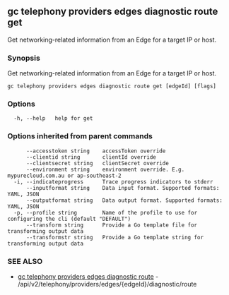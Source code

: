 ## gc telephony providers edges diagnostic route get

Get networking-related information from an Edge for a target IP or host.

### Synopsis

Get networking-related information from an Edge for a target IP or host.

```
gc telephony providers edges diagnostic route get [edgeId] [flags]
```

### Options

```
  -h, --help   help for get
```

### Options inherited from parent commands

```
      --accesstoken string    accessToken override
      --clientid string       clientId override
      --clientsecret string   clientSecret override
      --environment string    environment override. E.g. mypurecloud.com.au or ap-southeast-2
  -i, --indicateprogress      Trace progress indicators to stderr
      --inputformat string    Data input format. Supported formats: YAML, JSON
      --outputformat string   Data output format. Supported formats: YAML, JSON
  -p, --profile string        Name of the profile to use for configuring the cli (default "DEFAULT")
      --transform string      Provide a Go template file for transforming output data
      --transformstr string   Provide a Go template string for transforming output data
```

### SEE ALSO

* [gc telephony providers edges diagnostic route](gc_telephony_providers_edges_diagnostic_route.html)	 - /api/v2/telephony/providers/edges/{edgeId}/diagnostic/route


